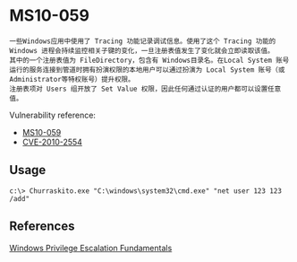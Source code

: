# MS10-059
```
一些Windows应用中使用了 Tracing 功能记录调试信息。使用了这个 Tracing 功能的 Windows 进程会持续监控相关子键的变化，一旦注册表值发生了变化就会立即读取该值。
其中的一个注册表值为 FileDirectory，包含有 Windows目录名。在Local System 账号运行的服务连接到管道时拥有扮演权限的本地用户可以通过扮演为 Local System 账号（或Administrator等特权账号）提升权限。
注册表项对 Users 组开放了 Set Value 权限，因此任何通过认证的用户都可以设置任意值。
```

Vulnerability reference:
 * [MS10-059](https://technet.microsoft.com/library/security/ms10-059)
 * [CVE-2010-2554](http://cve.mitre.org/cgi-bin/cvename.cgi?name=cve-2010-2554)
 
## Usage
```
c:\> Churraskito.exe "C:\windows\system32\cmd.exe" "net user 123 123 /add"
```

## References
[Windows Privilege Escalation Fundamentals](http://www.fuzzysecurity.com/tutorials/16.html)  
